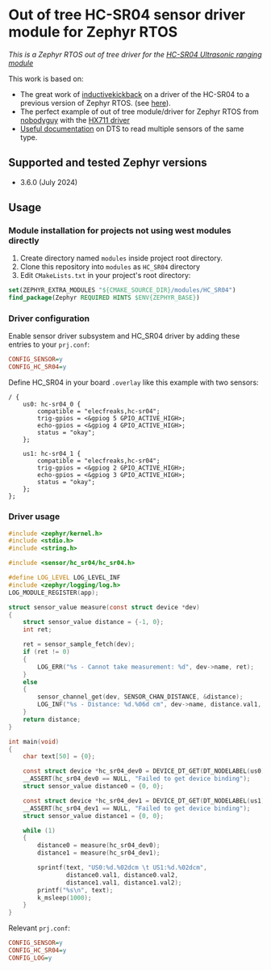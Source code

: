 # Out of tree HC-SR04 sensor driver module for Zephyr RTOS
*This is a Zephyr RTOS out of tree driver for the [HC-SR04 Ultrasonic ranging module](https://www.sparkfun.com/products/24049)*

This work is based on:
- The great work of [inductivekickback](https://github.com/inductivekickback) on a driver of the HC-SR04 to a previous version of Zephyr RTOS. (see [here](https://github.com/inductivekickback/hc-sr04)).
- The perfect example of out of tree module/driver for Zephyr RTOS from [nobodyguy](https://github.com/nobodyguy) with the [HX711 driver](https://github.com/nobodyguy/HX711_zephyr_driver)
- [Useful documentation](https://docs.nordicsemi.com/bundle/ncs-2.1.3/page/zephyr/build/dts/howtos.html#option_1_create_devices_using_instance_numbers) on DTS to read multiple sensors of the same type.

## Supported and tested Zephyr versions
* 3.6.0 (July 2024)

## Usage
### Module installation for projects not using west modules directly
1) Create directory named `modules` inside project root directory.
2) Clone this repository into `modules` as `HC_SR04` directory
3) Edit `CMakeLists.txt` in your project's root directory:
```CMake
set(ZEPHYR_EXTRA_MODULES "${CMAKE_SOURCE_DIR}/modules/HC_SR04")
find_package(Zephyr REQUIRED HINTS $ENV{ZEPHYR_BASE})
```

### Driver configuration
Enable sensor driver subsystem and HC_SR04 driver by adding these entries to your `prj.conf`:
```ini
CONFIG_SENSOR=y
CONFIG_HC_SR04=y
```

Define HC_SR04 in your board `.overlay` like this example with two sensors:
```dts
/ {
    us0: hc-sr04_0 {
        compatible = "elecfreaks,hc-sr04";
        trig-gpios = <&gpiog 5 GPIO_ACTIVE_HIGH>;
        echo-gpios = <&gpiog 4 GPIO_ACTIVE_HIGH>;
        status = "okay";
    };

    us1: hc-sr04_1 {
        compatible = "elecfreaks,hc-sr04";
        trig-gpios = <&gpiog 2 GPIO_ACTIVE_HIGH>;
        echo-gpios = <&gpiog 3 GPIO_ACTIVE_HIGH>;
        status = "okay";
    };
};

```

### Driver usage
```c
#include <zephyr/kernel.h>
#include <stdio.h>
#include <string.h>

#include <sensor/hc_sr04/hc_sr04.h>

#define LOG_LEVEL LOG_LEVEL_INF
#include <zephyr/logging/log.h>
LOG_MODULE_REGISTER(app);

struct sensor_value measure(const struct device *dev)
{
	struct sensor_value distance = {-1, 0};
	int ret;

	ret = sensor_sample_fetch(dev);
	if (ret != 0)
	{
		LOG_ERR("%s - Cannot take measurement: %d", dev->name, ret);
	}
	else
	{
		sensor_channel_get(dev, SENSOR_CHAN_DISTANCE, &distance);
		LOG_INF("%s - Distance: %d.%06d cm", dev->name, distance.val1, distance.val2);
	}
	return distance;
}

int main(void)
{
	char text[50] = {0};

	const struct device *hc_sr04_dev0 = DEVICE_DT_GET(DT_NODELABEL(us0));
	__ASSERT(hc_sr04_dev0 == NULL, "Failed to get device binding");
	struct sensor_value distance0 = {0, 0};

	const struct device *hc_sr04_dev1 = DEVICE_DT_GET(DT_NODELABEL(us1));
	__ASSERT(hc_sr04_dev1 == NULL, "Failed to get device binding");
	struct sensor_value distance1 = {0, 0};

	while (1)
	{
		distance0 = measure(hc_sr04_dev0);
		distance1 = measure(hc_sr04_dev1);

		sprintf(text, "US0:%d.%02dcm \t US1:%d.%02dcm",
				distance0.val1, distance0.val2,
				distance1.val1, distance1.val2);
		printf("%s\n", text);
		k_msleep(1000);
	}
}
```
Relevant `prj.conf`:
```ini
CONFIG_SENSOR=y
CONFIG_HC_SR04=y
CONFIG_LOG=y
```